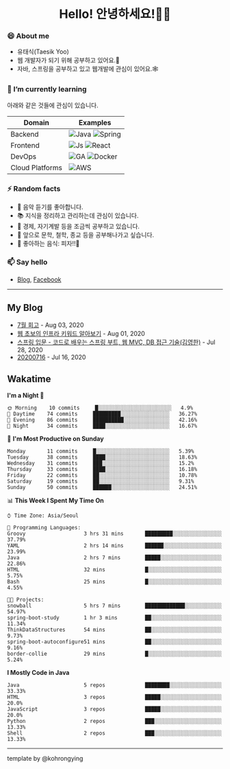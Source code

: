 # <div align="center">Hello! 안녕하세요!👩‍💻</div>

### 😄 About me
* 유태식(Taesik Yoo)
* 웹 개발자가 되기 위해 공부하고 있어요.📝 
* 자바, 스프링을 공부하고 있고 웹개발에 관심이 있어요.🕸

### 🌱 I’m currently learning
아래와 같은 것들에 관심이 있습니다.

|Domain|Examples|
|---|---|
|Backend|![Java](https://img.shields.io/badge/java-green?style=for-the-badge&logo=java&logoColor=white) ![Spring](https://img.shields.io/badge/spring-green?style=for-the-badge&logo=spring&logoColor=white)  |
|Frontend| ![Js](https://img.shields.io/badge/javascript-blue?style=for-the-badge&logo=javascript&logoColor=white) ![React](https://img.shields.io/badge/react-blue?style=for-the-badge&logo=react&logoColor=white) |
|DevOps|![GA](https://img.shields.io/badge/Github_Actions-purple?style=for-the-badge&logo=github) ![Docker](https://img.shields.io/badge/Docker-purple?style=for-the-badge&logo=docker&logoColor=white)  |
|Cloud Platforms|![AWS](https://img.shields.io/badge/AWS-orange?style=for-the-badge&logo=amazon-aws) |


### ⚡ Random facts
- 🎸 음악 듣기를 좋아합니다.
- 📚 지식을 정리하고 관리하는데 관심이 있습니다.
- 💸 경제, 자기계발 등을 조금씩 공부하고 있습니다.
- 🤔 앞으로 문학, 철학, 종교 등을 공부해나가고 싶습니다.
- 🍲 좋아하는 음식: 피자!!🍕


### 📫 Say hello
- [Blog](https://isholiday.tistory.com),
[Facebook](https://www.facebook.com/yootsets)

---

## My Blog
<!-- BLOGPOSTS:START -->
<!-- BLOGPOSTS:END -->
- [7월 회고](https://isholiday.tistory.com/21) - Aug 03, 2020<br>
- [웹 초보의 인프라 키워드 알아보기](https://isholiday.tistory.com/19) - Aug 01, 2020<br>
- [스프링 입문 - 코드로 배우는 스프링 부트, 웹 MVC, DB 접근 기술(김영한)](https://isholiday.tistory.com/18) - Jul 28, 2020<br>
- [20200716](https://isholiday.tistory.com/14) - Jul 16, 2020<br>

## Wakatime
<!--START_SECTION:waka-->
**I'm a Night 🦉** 

```text
🌞 Morning    10 commits     █░░░░░░░░░░░░░░░░░░░░░░░░   4.9% 
🌆 Daytime    74 commits     █████████░░░░░░░░░░░░░░░░   36.27% 
🌃 Evening    86 commits     ██████████░░░░░░░░░░░░░░░   42.16% 
🌙 Night      34 commits     ████░░░░░░░░░░░░░░░░░░░░░   16.67%

```
📅 **I'm Most Productive on Sunday** 

```text
Monday       11 commits     █░░░░░░░░░░░░░░░░░░░░░░░░   5.39% 
Tuesday      38 commits     ████░░░░░░░░░░░░░░░░░░░░░   18.63% 
Wednesday    31 commits     ███░░░░░░░░░░░░░░░░░░░░░░   15.2% 
Thursday     33 commits     ████░░░░░░░░░░░░░░░░░░░░░   16.18% 
Friday       22 commits     ██░░░░░░░░░░░░░░░░░░░░░░░   10.78% 
Saturday     19 commits     ██░░░░░░░░░░░░░░░░░░░░░░░   9.31% 
Sunday       50 commits     ██████░░░░░░░░░░░░░░░░░░░   24.51%

```


📊 **This Week I Spent My Time On** 

```text
⌚︎ Time Zone: Asia/Seoul

💬 Programming Languages: 
Groovy                   3 hrs 31 mins       █████████░░░░░░░░░░░░░░░░   37.79% 
YAML                     2 hrs 14 mins       ██████░░░░░░░░░░░░░░░░░░░   23.99% 
Java                     2 hrs 7 mins        █████░░░░░░░░░░░░░░░░░░░░   22.86% 
HTML                     32 mins             █░░░░░░░░░░░░░░░░░░░░░░░░   5.75% 
Bash                     25 mins             █░░░░░░░░░░░░░░░░░░░░░░░░   4.55%

🐱‍💻 Projects: 
snowball                 5 hrs 7 mins        █████████████░░░░░░░░░░░░   54.97% 
spring-boot-study        1 hr 3 mins         ██░░░░░░░░░░░░░░░░░░░░░░░   11.34% 
ThinkDataStructures      54 mins             ██░░░░░░░░░░░░░░░░░░░░░░░   9.73% 
spring-boot-autoconfigure51 mins             ██░░░░░░░░░░░░░░░░░░░░░░░   9.16% 
border-collie            29 mins             █░░░░░░░░░░░░░░░░░░░░░░░░   5.24%

```

**I Mostly Code in Java** 

```text
Java                     5 repos             ████████░░░░░░░░░░░░░░░░░   33.33% 
HTML                     3 repos             █████░░░░░░░░░░░░░░░░░░░░   20.0% 
JavaScript               3 repos             █████░░░░░░░░░░░░░░░░░░░░   20.0% 
Python                   2 repos             ███░░░░░░░░░░░░░░░░░░░░░░   13.33% 
Shell                    2 repos             ███░░░░░░░░░░░░░░░░░░░░░░   13.33%

```



<!--END_SECTION:waka-->

---

template by @kohrongying

 <!--
 **taesikyoo/taesikyoo** is a ✨ _special_ ✨ repository because its `README.md` (this file) appears on your GitHub profile.
 
 Here are some ideas to get you started:
 
 - 🔭 I’m currently working on ...
 - 🌱 I’m currently learning ...
 - 👯 I’m looking to collaborate on ...
 - 🤔 I’m looking for help with ...
 - 💬 Ask me about ...
 - 📫 How to reach me: ...
 - 😄 Pronouns: ...
 - ⚡ Fun fact: ...
 --> 